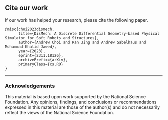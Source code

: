 ## Cite our work
If our work has helped your research, please cite the following paper.
```
@misc{choi2023dismech,
      title={DisMech: A Discrete Differential Geometry-based Physical Simulator for Soft Robots and Structures},
      author={Andrew Choi and Ran Jing and Andrew Sabelhaus and Mohammad Khalid Jawed},
      year={2023},
      eprint={2311.18126},
      archivePrefix={arXiv},
      primaryClass={cs.RO}
}
```

***
### Acknowledgements
This material is based upon work supported by the National Science Foundation. Any opinions, findings, and conclusions or recommendations expressed in this material are those of the author(s) and do not necessarily reflect the views of the National Science Foundation.
